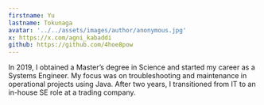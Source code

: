 ```yaml
---
firstname: Yu
lastname: Tokunaga
avatar: '../../assets/images/author/anonymous.jpg'
x: https://x.com/agni_kabaddi
github: https://github.com/4hoe8pow
---
```


In 2019, I obtained a Master’s degree in Science and started my career as a Systems Engineer. My focus was on troubleshooting and maintenance in operational projects using Java. After two years, I transitioned from IT to an in-house SE role at a trading company.
